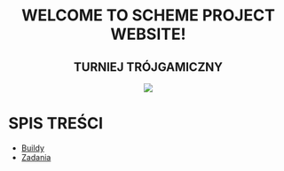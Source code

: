<div style="text-align: center">

<h1>WELCOME TO SCHEME PROJECT WEBSITE!</h1>

<h2>TURNIEJ TRÓJGAMICZNY</h2>
<a href="https://t3g.pl">
        <img src="https://www.t3g.pl/wp-content/uploads/cropped-TTduzy-1.png">
</a>
</div>

# SPIS TREŚCI

- [Buildy](./build.md)
- [Zadania](./tasks.md)
